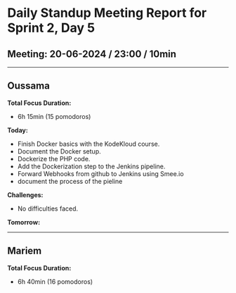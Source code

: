 # Daily Standup Meeting Report for Sprint 2, Day 5

## Meeting: 20-06-2024 / 23:00 / 10min

---

## Oussama

**Total Focus Duration:**

- 6h 15min (15 pomodoros)

**Today:**

  - Finish Docker basics with the KodeKloud course.
  - Document the Docker setup.
  - Dockerize the PHP code.
  - Add the Dockerization step to the Jenkins pipeline.
  - Forward Webhooks from github to Jenkins using Smee.io
  - document the process of the pieline

**Challenges:**

 - No difficulties faced.

**Tomorrow:**



---

## Mariem

 **Total Focus Duration:**

- 6h 40min (16 pomodoros)
  

